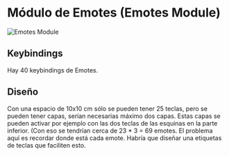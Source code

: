 # Módulo de Emotes (Emotes Module)

![Emotes Module](images/cameraModule.png)

## Keybindings

Hay 40 keybindings de Emotes.

## Diseño

Con una espacio de 10x10 cm sólo se pueden tener 25 teclas, pero se pueden tener
capas, serían necesarias máximo dos capas. Estas capas se pueden activar por
ejemplo con las dos teclas de las esquinas en la parte inferior. (Con eso se
  tendrían cerca de 23 * 3 = 69 emotes. El problema aquí es recordar donde está
  cada emote. Habría que diseñar una etiquetas de teclas que faciliten esto.
